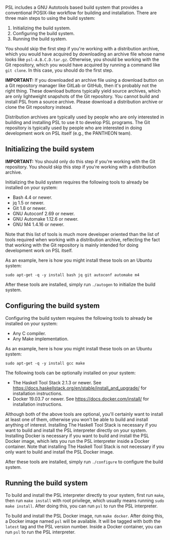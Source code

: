 PSL includes a GNU Autotools based build system that provides a
conventional POSIX-like workflow for building and installation.
There are three main steps to using the build system:

1. Initializing the build system.
2. Configuring the build system.
3. Running the build system.

You should skip the first step if you're working with a distribution
archive, which you would have acquired by downloading an archive file
whose name looks like `psl-A.B.C.D.tar.gz`.
Otherwise, you should be working with the Git repository, which you
would have acquired by running a command like `git clone`.
In this case, you should do the first step.

**IMPORTANT:**
If you downloaded an archive file using a download button on a Git
repository manager like GitLab or GitHub, then it's probably not the
right thing.
These download buttons typically yield source archives, which are only
lightweight snapshots of the Git repository.
You cannot build and install PSL from a source archive.
Please download a distribution archive or clone the Git repository
instead.

Distribution archives are typically used by people who are only
interested in building and installing PSL to use it to develop PSL
programs.
The Git repository is typically used by people who are interested in
doing development work on PSL itself (e.g., the PANTHEON team).

## Initializing the build system

**IMPORTANT:**
You should only do this step if you're working with the Git repository.
You should skip this step if you're working with a distribution archive.

Initializing the build system requires the following tools to already be
installed on your system:

- Bash 4.4 or newer.
- jq 1.5 or newer.
- Git 1.8 or newer.
- GNU Autoconf 2.69 or newer.
- GNU Automake 1.12.6 or newer.
- GNU M4 1.4.16 or newer.

Note that this list of tools is much more developer oriented than the
list of tools required when working with a distribution archive,
reflecting the fact that working with the Git repository is mainly
intended for doing development work on PSL itself.

As an example, here is how you might install these tools on an Ubuntu
system:

```
sudo apt-get -q -y install bash jq git autoconf automake m4
```

After these tools are installed, simply run `./autogen` to initialize
the build system.

## Configuring the build system

Configuring the build system requires the following tools to already be
installed on your system:

- Any C compiler.
- Any Make implementation.

As an example, here is how you might install these tools on an Ubuntu
system:

```
sudo apt-get -q -y install gcc make
```

The following tools can be optionally installed on your system:

- The Haskell Tool Stack 2.1.3 or newer.
  See <https://docs.haskellstack.org/en/stable/install_and_upgrade/> for
  installation instructions.
- Docker 19.03.7 or newer.
  See <https://docs.docker.com/install/> for installation instructions.

Although both of the above tools are optional, you'll certainly want to
install at least one of them, otherwise you won't be able to build and
install anything of interest.
Installing The Haskell Tool Stack is necessary if you want to build and
install the PSL interpreter directly on your system.
Installing Docker is necessary if you want to build and install the PSL
Docker image, which lets you run the PSL interpreter inside a Docker
container.
Note that installing The Haskell Tool Stack is not necessary if you only
want to build and install the PSL Docker image.

After these tools are installed, simply run `./configure` to configure
the build system.

## Running the build system

To build and install the PSL interpreter directly to your system, first
run `make`, then run `make install` with root privilege, which usually
means running `sudo make install`.
After doing this, you can run `psl` to run the PSL interpreter.

To build and install the PSL Docker image, run `make docker`.
After doing this, a Docker image named `psl` will be available.
It will be tagged with both the `latest` tag and the PSL version number.
Inside a Docker container, you can run `psl` to run the PSL interpreter.
